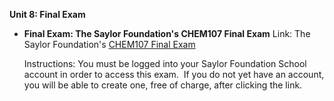 **Unit 8: Final Exam** <span id="8"></span> 
-   **Final Exam: The Saylor Foundation's CHEM107 Final Exam**
    Link: The Saylor Foundation's [CHEM107 Final
    Exam](http://school.saylor.org/mod/quiz/view.php?id=373)  
      
     Instructions: You must be logged into your Saylor Foundation School
    account in order to access this exam.  If you do not yet have an
    account, you will be able to create one, free of charge, after
    clicking the link.


